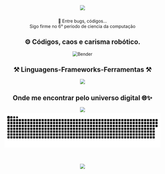 <h1 align="center">
<img src="https://readme-typing-svg.herokuapp.com/?font=Righteous&size=35&center=true&vCenter=true&width=500&height=70&duration=4000&lines=olá!+👋;+me+chamo+Vítor!;" />
</h1>

<div align="center" >
 🍕 Entre bugs, códigos... 
  <br>
  Sigo firme no 6° periodo de ciencia da computação
  
</div>

   <h2 align="center" >⚙️ Códigos, caos e carisma robótico.</h2>
   
<div align="center">
  <img src="https://pngimg.com/uploads/futurama/futurama_PNG6.png" alt="Bender" height="200"/>
</div>

<h2 align="center" >⚒️ Linguagens-Frameworks-Ferramentas ⚒️</h2>
<div align="center" >
  <img src="https://skillicons.dev/icons?i=html,js,css,py,vscode,github,git," />
</div>

 
 <div>
  <h2 align="center">Onde me encontrar pelo universo digital 🌐✨</h2>
 </div>
<div align="center" > 
  <a href="https://www.instagram.com/_vitorvieira_27/" target="_blank"><img src="https://img.shields.io/badge/-Instagram-%23E4405F?style=for-the-badge&logo=instagram&logoColor=white" target="_blank"></a>
  </a>
 <div> 
 <picture>
  <source media="(prefers-color-scheme: dark)" srcset="https://raw.githubusercontent.com/arthurviana84/arthurviana84/output/github-contribution-grid-snake-dark.svg">
  <source media="(prefers-color-scheme: light)" srcset="https://raw.githubusercontent.com/arthurviana84/arthurviana84/output/github-contribution-grid-snake.svg">
  <img alt="github contribution grid snake animation" src="https://raw.githubusercontent.com/arthurviana84/arthurviana84/output/github-contribution-grid-snake.svg">
</picture>
 </div>
</div>
<h1 align="center">
<img src="https://readme-typing-svg.herokuapp.com/?font=Righteous&size=35&center=true&vCenter=true&width=500&height=70&duration=4000&lines=obrigado+pela+atenção!;" />
</h1>
